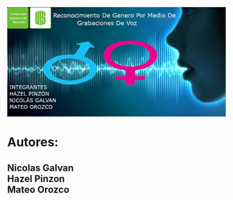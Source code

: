 <div align="center"><img src="https://raw.githubusercontent.com/NicoGalvan/proyecto-IA/master/img/Banner.jpeg" style="width:700px;" ></div>
<h1>Autores:</h>
<h2>Nicolas Galvan<br> 
Hazel Pinzon<br> 
Mateo Orozco<br> </h>

